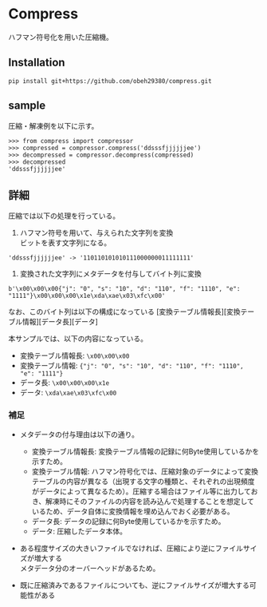 # Compress

ハフマン符号化を用いた圧縮機。  

## Installation

```
pip install git+https://github.com/obeh29380/compress.git
```

## sample

圧縮・解凍例を以下に示す。

```
>>> from compress import compressor
>>> compressed = compressor.compress('ddsssfjjjjjjee') 
>>> decompressed = compressor.decompress(compressed)
>>> decompressed
'ddsssfjjjjjjee'
```

## 詳細

圧縮では以下の処理を行っている。

1. ハフマン符号を用いて、与えられた文字列を変換  
  ビットを表す文字列になる。  

  ```
  'ddsssfjjjjjjee' -> '110110101010111000000011111111'
  ```

1. 変換された文字列にメタデータを付与してバイト列に変換

  ```
  b'\x00\x00\x00{"j": "0", "s": "10", "d": "110", "f": "1110", "e": "1111"}\x00\x00\x00\x1e\xda\xae\x03\xfc\x00'
  ```

  なお、このバイト列は以下の構成になっている
  [変換テーブル情報長][変換テーブル情報][データ長][データ]

  本サンプルでは、以下の内容になっている。  

  - 変換テーブル情報長: `\x00\x00\x00`
  - 変換テーブル情報: `{"j": "0", "s": "10", "d": "110", "f": "1110", "e": "1111"}`
  - データ長: `\x00\x00\x00\x1e`
  - データ: `\xda\xae\x03\xfc\x00`

### 補足

- メタデータの付与理由は以下の通り。
  - 変換テーブル情報長: 変換テーブル情報の記録に何Byte使用しているかを示すため。
  - 変換テーブル情報: ハフマン符号化では、圧縮対象のデータによって変換テーブルの内容が異なる（出現する文字の種類と、それぞれの出現頻度がデータによって異なるため）。圧縮する場合はファイル等に出力しておき、解凍時にそのファイルの内容を読み込んで処理することを想定しているため、データ自体に変換情報を埋め込んでおく必要がある。
  - データ長: データの記録に何Byte使用しているかを示すため。
  - データ: 圧縮したデータ本体。

- ある程度サイズの大きいファイルでなければ、圧縮により逆にファイルサイズが増大する  
  メタデータ分のオーバーヘッドがあるため。

- 既に圧縮済みであるファイルについても、逆にファイルサイズが増大する可能性がある  
  
